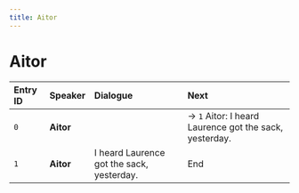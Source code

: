 ```yaml
---
title: Aitor
---
```


# Aitor


| Entry ID | Speaker | Dialogue | Next |
| :------- | :------ | :------- | :------------ |
| `0` | **Aitor** |  | → `1` Aitor: I heard Laurence got the sack, yesterday\. |
| `1` | **Aitor** | I heard Laurence got the sack, yesterday\. | End |
